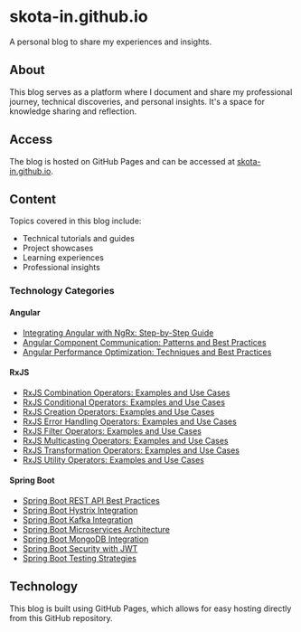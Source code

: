 # skota-in.github.io

A personal blog to share my experiences and insights.

## About

This blog serves as a platform where I document and share my professional journey, technical discoveries, and personal insights. It's a space for knowledge sharing and reflection.

## Access

The blog is hosted on GitHub Pages and can be accessed at [skota-in.github.io](https://skota-in.github.io).

## Content

Topics covered in this blog include:
- Technical tutorials and guides
- Project showcases
- Learning experiences
- Professional insights

### Technology Categories

#### Angular
- [Integrating Angular with NgRx: Step-by-Step Guide](angular/posts/angular-ngrx-integration.md)
- [Angular Component Communication: Patterns and Best Practices](angular/posts/angular-component-communication.md)
- [Angular Performance Optimization: Techniques and Best Practices](angular/posts/angular-performance-optimization.md)

#### RxJS
- [RxJS Combination Operators: Examples and Use Cases](rxjs/posts/rxjs-combination-operators.md)
- [RxJS Conditional Operators: Examples and Use Cases](rxjs/posts/rxjs-conditional-operators.md)
- [RxJS Creation Operators: Examples and Use Cases](rxjs/posts/rxjs-creation-operators.md)
- [RxJS Error Handling Operators: Examples and Use Cases](rxjs/posts/rxjs-error-handling-operators.md)
- [RxJS Filter Operators: Examples and Use Cases](rxjs/posts/rxjs-filter-operators.md)
- [RxJS Multicasting Operators: Examples and Use Cases](rxjs/posts/rxjs-multicasting-operators.md)
- [RxJS Transformation Operators: Examples and Use Cases](rxjs/posts/rxjs-transformation-operators.md)
- [RxJS Utility Operators: Examples and Use Cases](rxjs/posts/rxjs-utility-operators.md)

#### Spring Boot
- [Spring Boot REST API Best Practices](spring-boot/posts/spring-boot-rest-api-best-practices.md)
- [Spring Boot Hystrix Integration](spring-boot/posts/spring-boot-hystrix-integration.md)
- [Spring Boot Kafka Integration](spring-boot/posts/spring-boot-kafka-integration.md)
- [Spring Boot Microservices Architecture](spring-boot/posts/spring-boot-microservices-architecture.md)
- [Spring Boot MongoDB Integration](spring-boot/posts/spring-boot-mongodb-integration.md)
- [Spring Boot Security with JWT](spring-boot/posts/spring-boot-security-jwt.md)
- [Spring Boot Testing Strategies](spring-boot/posts/spring-boot-testing-strategies.md)

## Technology

This blog is built using GitHub Pages, which allows for easy hosting directly from this GitHub repository.
